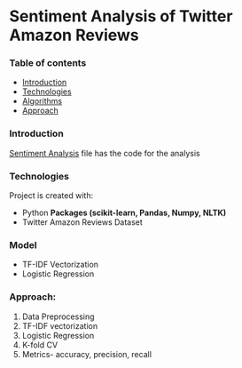 # Sentiment Analysis of Twitter Amazon Reviews

### Table of contents
* [Introduction](#introduction)
* [Technologies](#technologies)
* [Algorithms](#algorithms)
* [Approach](#approach)

### Introduction

[Sentiment Analysis](https://github.com/sruthi1014/Sentimental-analysis-of-Twitter-Data) file has the code for the analysis

### Technologies
Project is created with:
* Python
**Packages (scikit-learn, Pandas, Numpy, NLTK)** 
* Twitter Amazon Reviews Dataset

### Model
* TF-IDF Vectorization
* Logistic Regression

### Approach:
1. Data Preprocessing
2. TF-IDF vectorization
3. Logistic Regression
4. K-fold CV
5. Metrics- accuracy, precision, recall


